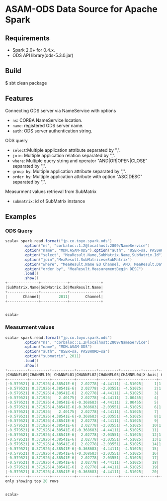 # ASAM-ODS Data Source for Apache Spark

## Requirements

* Spark 2.0+ for 0.4.x.
* ODS API library(ods-5.3.0.jar)

## Build

$ sbt clean package

## Features

Connecting ODS server via NameService with options

* `ns`: CORBA NameService location.
* `name`: registered ODS server name.
* `auth`: ODS server authentication string.

ODS query
* `select`:Multiple application attribute separated by ",".
* `join`: Multiple application relation separated by ",".
* `where`: Multiple query string and operator "AND|OR|OPEN|CLOSE" separated by ",".
* `group by`: Multiple application attribute separated by ",".
* `order by`: Multiple application attribute with option "ASC|DESC" separated by ",".

Measurment values retrieval from SubMatrix
* `submatrix`: id of SubMatrix instance


## Examples

### ODS Query

```scala
scala> spark.read.format("jp.co.toyo.spark.ods")
		.option("ns", "corbaloc::1.2@localhost:2809/NameService")
		.option("name", "MDM.ASAM-ODS").option("auth", "USER=sa, PASSWORD=sa")
		.option("select", "MeaResult.Name,SubMatrix.Name,SubMatrix.Id")
		.option("join","MeaResult.SubMatrices=SubMatrix")
		.option("where", "MeaResult.Name EQ Channel, AND, MeaResult.DateCreated GTE 20160101000000")
		.option("order by", "MeaResult.MeasurementBegin DESC")
		.load()
		.show()
+--------------+------------+--------------+
|SubMatrix.Name|SubMatrix.Id|MeaResult.Name|
+--------------+------------+--------------+
|       Channel|        2011|       Channel|
+--------------+------------+--------------+


scala>
```

### Measurment values

```scala
scala> spark.read.format("jp.co.toyo.spark.ods")
		.option("ns", "corbaloc::1.2@localhost:2809/NameService")
		.option("name", "MDM.ASAM-ODS")
		.option("auth", "USER=sa, PASSWORD=sa")
		.option("submatrix", 2011)
		.load()
		.show()
+---------+---------+----------+---------+---------+---------+------+----------+-----------+---------+---------+
|CHANNEL09|CHANNEL10| CHANNEL01|CHANNEL02|CHANNEL03|CHANNEL04|X-Axis| CHANNEL05|  CHANNEL06|CHANNEL07|CHANNEL08|
+---------+---------+----------+---------+---------+---------+------+----------+-----------+---------+---------+
|-0.579521| 0.371926|4.38541E-6|  2.02778| -4.44111| -4.51025|     1|1.86265E-6|-1.74623E-7|-0.192593| 0.770431|
|-0.579521| 0.371926|4.38541E-6|  2.02778| -2.03551| -4.51025|     2|1.86265E-6|-1.74623E-7|-0.192593| 0.770431|
|-0.579521| 0.371926|4.38541E-6|  2.02778| -4.44111| -4.51025|     3|  -6.52153|-1.74623E-7|-0.192593| 0.770431|
|-0.579521| 0.371926|   2.40175|  2.02778| -4.44111|  2.00455|     4|  -6.52153|-1.74623E-7|-0.192593| 0.770431|
|-0.579521| 0.371926|4.38541E-6|-0.368683| -4.44111|  2.00455|     5|  -6.52153|-1.74623E-7|-0.192593| 0.770431|
|-0.579521| 0.371926|4.38541E-6|-0.368683| -2.03551| -4.51025|     6|1.86265E-6|-1.74623E-7|-0.192593| 0.770431|
|-0.579521| 0.371926|   2.40175|  2.02778| -4.44111| -4.51025|     7|  -6.52153|-1.74623E-7|-0.192593| 0.770431|
|-0.579521| 0.371926|4.38541E-6|-0.368683| -2.03551| -4.51025|     8|1.86265E-6|-1.74623E-7|-0.192593| 0.770431|
|-0.579521| 0.371926|4.38541E-6|  2.02778| -4.44111| -4.51025|     9|  -6.52153|   -5.43436|-0.192593| 0.577823|
|-0.579521| 0.371926|4.38541E-6|  2.02778| -2.03551| -4.51025|    10|1.86265E-6|-1.74623E-7|-0.192593| 0.770431|
|-0.579521| 0.371926|4.38541E-6|-0.368683| -4.44111| -4.51025|    11|  -6.52153|-1.74623E-7|-0.192593| 0.577823|
|-0.579521| 0.371926|4.38541E-6|  2.02778| -2.03551| -4.51025|    12|1.86265E-6|-1.74623E-7|-0.192593| 0.577823|
|-0.579521| 0.371926|4.38541E-6|  2.02778| -2.03551| -4.51025|    13|1.86265E-6|-1.74623E-7|-0.192593| 0.770431|
|-0.579521| 0.371926|4.38541E-6|  2.02778| -2.03551| -4.51025|    14|1.86265E-6|-1.74623E-7|-0.192593| 0.770431|
|-0.579521| 0.371926|4.38541E-6|-0.368683| -4.44111| -4.51025|    15|  -6.52153|-1.74623E-7|-0.192593| 0.770431|
|-0.579521| 0.371926|4.38541E-6|-0.368683| -2.03551| -4.51025|    16|  -6.52153|-1.74623E-7|-0.192593| 0.770431|
|-0.579521| 0.371926|4.38541E-6|  2.02778| -2.03551| -4.51025|    17|  -6.52153|-1.74623E-7|-0.192593| 0.770431|
|-0.579521| 0.371926|4.38541E-6|  2.02778| -4.44111| -4.51025|    18|  -6.52153|-1.74623E-7|-0.192593| 0.577823|
|-0.579521| 0.371926|4.38541E-6|  2.02778| -4.44111| -4.51025|    19|  -6.52153|-1.74623E-7|-0.192593| 0.577823|
|-0.579521| 0.371926|4.38541E-6|-0.368683| -4.44111| -4.51025|    20|  -6.52153|-1.74623E-7|-0.192593| 0.577823|
+---------+---------+----------+---------+---------+---------+------+----------+-----------+---------+---------+
only showing top 20 rows


scala>
```
